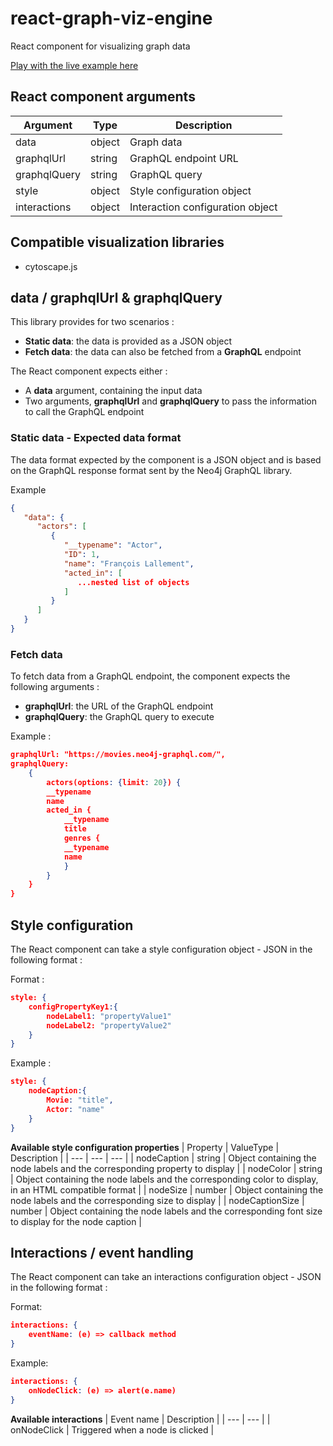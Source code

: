 # react-graph-viz-engine
React component for visualizing graph data

[Play with the live example here](https://react-graph-viz-engine.s3.us-west-1.amazonaws.com/index.html)

## React component arguments
| Argument | Type | Description |
| --- | --- | --- |
| data | object | Graph data |
| graphqlUrl | string | GraphQL endpoint URL |
| graphqlQuery | string | GraphQL query |
| style | object | Style configuration object |
| interactions | object | Interaction configuration object |

## Compatible visualization libraries
* cytoscape.js

## data / graphqlUrl & graphqlQuery
This library provides for two scenarios :
* **Static data**: the data is provided as a JSON object
* **Fetch data**: the data can also be fetched from a **GraphQL** endpoint

The React component expects either :
* A **data** argument, containing the input data
* Two arguments, **graphqlUrl** and **graphqlQuery** to pass the information to call the GraphQL endpoint

### Static data - Expected data format
The data format expected by the component is a JSON object and is based on the GraphQL response format sent by the Neo4j GraphQL library.

Example
```json
{
   "data": {
      "actors": [
         {
            "__typename": "Actor",
            "ID": 1,
            "name": "François Lallement",
            "acted_in": [
               ...nested list of objects
            ]
         }
      ]
   }
}
```

### Fetch data
To fetch data from a GraphQL endpoint, the component expects the following arguments :
* **graphqlUrl**: the URL of the GraphQL endpoint
* **graphqlQuery**: the GraphQL query to execute

Example :
```json
graphqlUrl: "https://movies.neo4j-graphql.com/",
graphqlQuery:
    {
        actors(options: {limit: 20}) {
        __typename
        name
        acted_in {
            __typename
            title
            genres {
            __typename
            name
            }
        }
    }
}
```

## Style configuration
The React component can take a style configuration object - JSON in the following format :

Format :
```json
style: {
    configPropertyKey1:{
        nodeLabel1: "propertyValue1"
        nodeLabel2: "propertyValue2"
    }
}
```

Example :
```json
style: {
    nodeCaption:{
        Movie: "title",
        Actor: "name"
    }
}
```

**Available style configuration properties**
| Property | ValueType | Description |
| --- | --- | --- |
| nodeCaption | string | Object containing the node labels and the corresponding property to display |
| nodeColor | string | Object containing the node labels and the corresponding color to display, in an HTML compatible format |
| nodeSize | number | Object containing the node labels and the corresponding size to display |
| nodeCaptionSize | number | Object containing the node labels and the corresponding font size to display for the node caption |

## Interactions / event handling
The React component can take an interactions configuration object - JSON in the following format :

Format:
```json
interactions: {
    eventName: (e) => callback method
}
```

Example:
```json
interactions: {
    onNodeClick: (e) => alert(e.name)
}
```

**Available interactions**
| Event name | Description |
| --- | --- |
| onNodeClick | Triggered when a node is clicked |